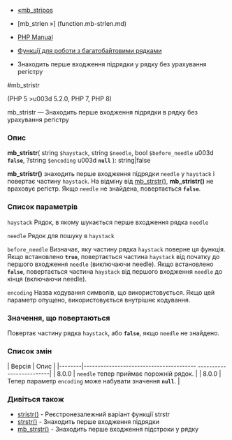 - [«mb_stripos](function.mb-stripos.md)
- [mb_strlen »] (function.mb-strlen.md)

- [PHP Manual](index.md)
- [Функції для роботи з багатобайтовими рядками](ref.mbstring.md)
- Знаходить перше входження підрядки у рядку без урахування регістру

#mb_stristr

(PHP 5 \>u003d 5.2.0, PHP 7, PHP 8)

mb_stristr — Знаходить перше входження підрядки в рядку без урахування
регістру

### Опис

**mb_stristr**(
string `$haystack`,
string `$needle`,
bool `$before_needle` u003d **`false`**,
?string `$encoding` u003d **`null`**
): string\|false

**mb_stristr()** знаходить перше входження підрядки `needle` у
`haystack` і повертає частину `haystack`. На відміну від
[mb_strstr()](function.mb-strstr.md), **mb_stristr()** не враховує
регістр. Якщо `needle` не знайдена, повертається **`false`**.

### Список параметрів

`haystack`
Рядок, в якому шукається перше входження рядка `needle`

`needle`
Рядок для пошуку в `haystack`

`before_needle`
Визначає, яку частину рядка `haystack` поверне ця функція. Якщо
встановлено **`true`**, повертається частина `haystack` від початку до
першого входження `needle` (виключаючи needle). Якщо встановлено
**`false`**, повертається частина `haystack` від першого входження `needle`
до кінця (включаючи needle).

`encoding`
Назва кодування символів, що використовується. Якщо цей параметр опущено,
використовується внутрішнє кодування.

### Значення, що повертаються

Повертає частину рядка `haystack`, або **`false`**, якщо `needle` не
знайдено.

### Список змін

| Версія | Опис |
|--------|---------------------------------------- -------------------------|
| 8.0.0 | `needle` тепер приймає порожній рядок. |
| 8.0.0 | Тепер параметр `encoding` може набувати значення **`null`**. |

### Дивіться також

- [stristr()](function.stristr.md) - Реєстронезалежний варіант
функції strstr
- [strstr()](function.strstr.md) - Знаходить перше входження
підрядки
- [mb_strstr()](function.mb-strstr.md) - Знаходить перше входження
підстроки у рядку
